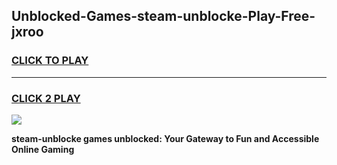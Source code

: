 
## Unblocked-Games-steam-unblocke-Play-Free-jxroo
<h3>
<a href="https://premium76.site?title=steam-unblocke&ref=23A">CLICK TO PLAY</a></h3>
<hr>

<h3>
<a href="https://premium76.site?title=steam-unblocke&ref=23A">CLICK 2 PLAY</a>
  
</h3>

<a href="https://premium76.site?title=steam-unblocke&ref=23A"><img src="https://clearcache.store/games.png"></a>


**steam-unblocke games unblocked: Your Gateway to Fun and Accessible Online Gaming**

